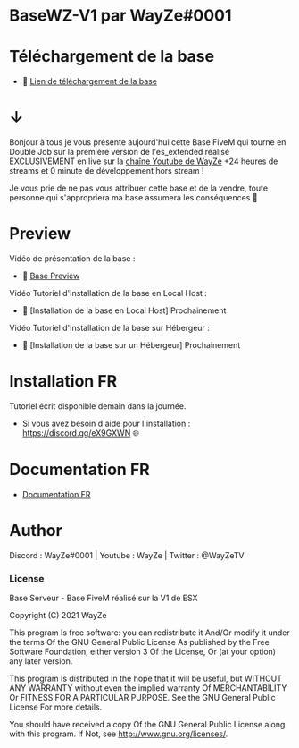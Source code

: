 # BaseWZ-V1 par WayZe#0001

# Téléchargement de la base

 - 💫 [Lien de téléchargement de la base](https://mega.nz/folder/B8ISzZST#O-R-mnyGG8MpA9gZDzxOYw)  

# ↓

Bonjour à tous je vous présente aujourd'hui cette Base FiveM qui tourne en Double Job sur la première version de l'es_extended réalisé EXCLUSIVEMENT en live sur la [chaîne Youtube de WayZe](https://youtube.com/WayZe) +24 heures de streams et 0 minute de développement hors stream !

Je vous prie de ne pas vous attribuer cette base et de la vendre, toute personne qui s'appropriera ma base assumera les conséquences 🙂

# Preview

Vidéo de présentation de la base :
 - 🎥 [Base Preview](https://youtu.be/j-H1p0sB4yM)  

Vidéo Tutoriel d'Installation de la base en Local Host :
 - 🎥 [Installation de la base en Local Host] Prochainement

Vidéo Tutoriel d'Installation de la base sur Hébergeur :
 - 🎥 [Installation de la base sur un Hébergeur] Prochainement
 
# Installation FR 

Tutoriel écrit disponible demain dans la journée.

- Si vous avez besoin d'aide pour l'installation : https://discord.gg/eX9GXWN 🌐

# Documentation FR 

- [Documentation FR](https://github.com/WayZeTV/BaseWZ-V1/blob/main/documentation.md)

# Author 
Discord : WayZe#0001 | Youtube : WayZe | Twitter : @WayZeTV

### License
Base Serveur - Base FiveM réalisé sur la V1 de ESX

Copyright (C) 2021 WayZe

This program Is free software: you can redistribute it And/Or modify it under the terms Of the GNU General Public License As published by the Free Software Foundation, either version 3 Of the License, Or (at your option) any later version.

This program Is distributed In the hope that it will be useful, but WITHOUT ANY WARRANTY without even the implied warranty Of MERCHANTABILITY Or FITNESS FOR A PARTICULAR PURPOSE. See the GNU General Public License For more details.

You should have received a copy Of the GNU General Public License along with this program. If Not, see http://www.gnu.org/licenses/.

 
